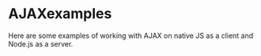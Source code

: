 # AJAXexamples

Here are some examples of working with AJAX on native JS as a client and Node.js as a server.
